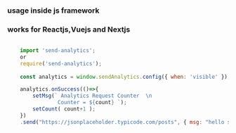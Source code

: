 ### usage inside js framework

### works for Reactjs,Vuejs and Nextjs

``` js
      
    import 'send-analytics';
    or
    require('send-analytics');
    
    const analytics = window.sendAnalytics.config({ when: 'visible' });

    analytics.onSuccess(()=>{
        setMsg(` Analytics Request Counter  \n
                Counter = ${count} `);
        setCount( count+1 );
    })
    .send("https://jsonplaceholder.typicode.com/posts", { msg: "hello sam how are you??"})
    
```
